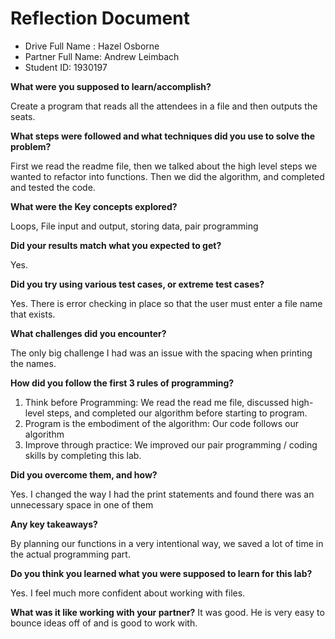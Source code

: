 # Reflection Document

* Drive Full Name  : Hazel Osborne
* Partner Full Name: Andrew Leimbach
* Student ID: 1930197



**What were you supposed to learn/accomplish?**

Create a program that reads all the attendees in a file and then outputs the seats.

**What steps were followed and what techniques did you use to solve the problem?**

First we read the readme file, then we talked about the high level steps we wanted to refactor into functions. Then we did the algorithm, and completed and tested the code.

**What were the Key concepts explored?**

Loops, File input and output, storing data, pair programming

**Did your results match what you expected to get?**

Yes.

**Did you try using various test cases, or extreme test cases?**

Yes. There is error checking in place so that the user must enter a file name that exists.

**What challenges did you encounter?**

The only big challenge I had was an issue with the spacing when printing the names.

**How did you follow the first 3 rules of programming?**

1. Think before Programming: We read the read me file, discussed high-level steps, and completed our algorithm before starting to program.
2. Program is the embodiment of the algorithm: Our code follows our algorithm
3. Improve through practice: We improved our pair programming / coding skills by completing this lab.

**Did you overcome them, and how?**

Yes. I changed the way I had the print statements and found there was an unnecessary space in one of them 

**Any key takeaways?**

By planning our functions in a very intentional way, we saved a lot of time in the actual programming part. 

**Do you think you learned what you were supposed to learn for this lab?**

Yes. I feel much more confident about working with files.

**What was it like working with your partner?**
It was good. He is very easy to bounce ideas off of and is good to work with.


